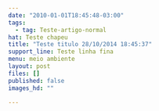 ```yaml
---
date: "2010-01-01T18:45:48-03:00"
tags:
  - tag: Teste-artigo-normal
hat: Teste chapeu
title: "Teste titulo 28/10/2014 18:45:37"
support_line: Teste linha fina
menu: meio ambiente
layout: post
files: []
published: false
images_hd: ""

---
```

